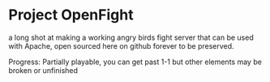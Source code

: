 # Project OpenFight
a long shot at making a working angry birds fight server that can be used with Apache, open sourced here on github forever to be preserved.

Progress: Partially playable, you can get past 1-1 but other elements may be broken or unfinished
